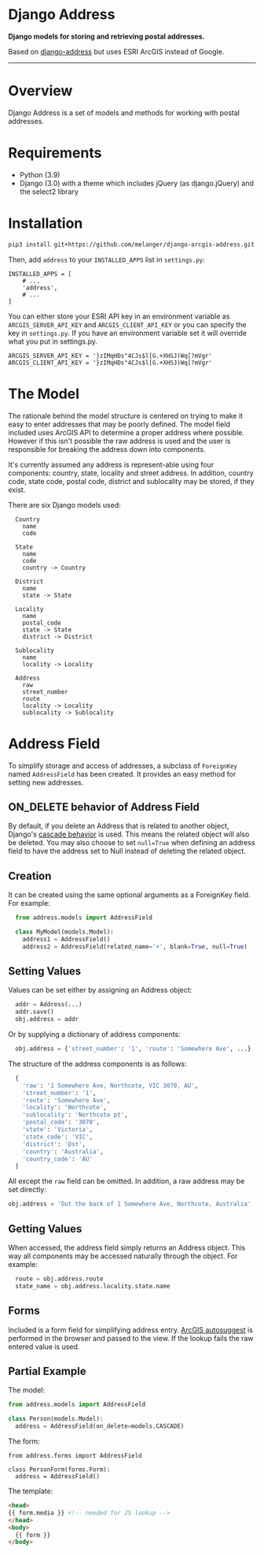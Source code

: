 # Django Address 

**Django models for storing and retrieving postal addresses.**

Based on [django-address](https://github.com/furious-luke/django-address) but uses ESRI ArcGIS instead of Google.

---

# Overview
Django Address is a set of models and methods for working with postal addresses.

# Requirements

* Python (3.9)
* Django (3.0) with a theme which includes jQuery (as django.jQuery) and the select2 library

# Installation

```bash
pip3 install git+https://github.com/melanger/django-arcgis-address.git
```

Then, add `address` to your `INSTALLED_APPS` list in `settings.py`:

```
INSTALLED_APPS = [
    # ... 
    'address',
    # ... 
]
```

You can either store your ESRI API key in an environment variable as `ARCGIS_SERVER_API_KEY` and `ARCGIS_CLIENT_API_KEY` or you can
 specify the key in `settings.py`. If you have an environment variable set it will override what you put in settings.py.
 
```
ARCGIS_SERVER_API_KEY = '}zIMqHDs"4CJs$l[G.+XHSJ)Wq[?mVgr'
ARCGIS_CLIENT_API_KEY = '}zIMqHDs"4CJs$l[G.+XHSJ)Wq[?mVgr'
```

# The Model

The rationale behind the model structure is centered on trying to make
it easy to enter addresses that may be poorly defined. The model field included
uses ArcGIS API to determine a proper address where possible. However if this isn't possible the
raw address is used and the user is responsible for breaking the address down
into components.

It's currently assumed any address is represent-able using four components:
country, state, locality and street address. In addition, country code, state
code, postal code, district and sublocality may be stored, if they exist.

There are six Django models used:

```
  Country
    name
    code

  State
    name
    code
    country -> Country

  District
    name
    state -> State

  Locality
    name
    postal_code
    state -> State
    district -> District

  Sublocality
    name
    locality -> Locality

  Address
    raw
    street_number
    route
    locality -> Locality
    sublocality -> Sublocality
```

# Address Field

To simplify storage and access of addresses, a subclass of `ForeignKey` named
`AddressField` has been created. It provides an easy method for setting new
addresses.

## ON_DELETE behavior of Address Field

By default, if you delete an Address that is related to another object, 
Django's [cascade behavior](https://docs.djangoproject.com/en/dev/ref/models/fields/#django.db.models.ForeignKey.on_delete) 
is used. This means the related object will also be deleted. You may also choose
to set `null=True` when defining an address field to have the address set
to Null instead of deleting the related object.
 
## Creation

It can be created using the same optional arguments as a ForeignKey field.
For example:

```python
  from address.models import AddressField

  class MyModel(models.Model):
    address1 = AddressField()
    address2 = AddressField(related_name='+', blank=True, null=True)
```

## Setting Values

Values can be set either by assigning an Address object:

```python
  addr = Address(...)
  addr.save()
  obj.address = addr
```

Or by supplying a dictionary of address components:

```python
  obj.address = {'street_number': '1', 'route': 'Somewhere Ave', ...}
```

The structure of the address components is as follows:

```python
  {
    'raw': '1 Somewhere Ave, Northcote, VIC 3070, AU',
    'street_number': '1',
    'route': 'Somewhere Ave',
    'locality': 'Northcote',
    'sublocality': 'Northcote pt',
    'postal_code': '3070',
    'state': 'Victoria',
    'state_code': 'VIC',
    'district': 'Dst',
    'country': 'Australia',
    'country_code': 'AU'
  }
```

All except the `raw` field can be omitted. In addition, a raw address may
be set directly:

```python
obj.address = 'Out the back of 1 Somewhere Ave, Northcote, Australia'
```

## Getting Values

When accessed, the address field simply returns an Address object. This way
all components may be accessed naturally through the object. For example:

```python
  route = obj.address.route
  state_name = obj.address.locality.state.name
```

## Forms

Included is a form field for simplifying address entry. [ArcGIS autosuggest](https://developers.arcgis.com/documentation/mapping-apis-and-services/search/autosuggest/) is performed in the browser and passed to the view. If the lookup fails the raw entered value is used.

## Partial Example

The model:

```python
from address.models import AddressField

class Person(models.Model):
  address = AddressField(on_delete=models.CASCADE)
```

The form:

```
from address.forms import AddressField

class PersonForm(forms.Form):
  address = AddressField()
```

The template:

```html
<head>
{{ form.media }} <!-- needed for JS lookup -->
</head>
<body>
  {{ form }}
</body>
```
